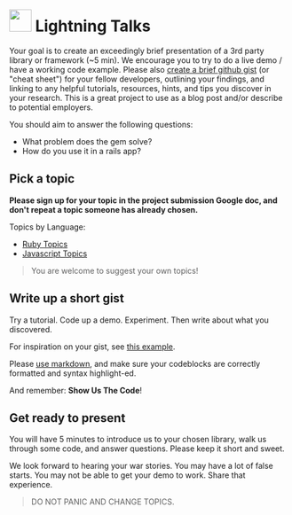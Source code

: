 # <img src="https://media3.giphy.com/media/l3vRlInF7QViJNOow/giphy.gif" width=40> Lightning Talks

Your goal is to create an exceedingly brief presentation of a 3rd party library or framework (~5 min). We encourage you to try to do a live demo / have a working code example. Please also [create a brief github gist](https://help.github.com/articles/creating-gists/) (or "cheat sheet") for your fellow developers, outlining your findings, and linking to any helpful tutorials, resources, hints, and tips you discover in your research. This is a great project to use as a blog post and/or describe to potential employers.

You should aim to answer the following questions:

- What problem does the gem solve?
- How do you use it in a rails app?


## Pick a topic
**Please sign up for your topic in the project submission Google doc, and don't repeat a topic someone has already chosen.**

Topics by Language:

* [Ruby Topics](ruby.md)
* [Javascript Topics](javascript.md)

> You are welcome to suggest your own topics!


## Write up a short gist

Try a tutorial. Code up a demo. Experiment. Then write about what you discovered.

For inspiration on your gist, see [this example](gist.md).

Please [use markdown](https://guides.github.com/features/mastering-markdown/), and make sure your codeblocks are correctly formatted and syntax highlight-ed.

And remember: **Show Us The Code**!

## Get ready to present

You will have 5 minutes to introduce us to your chosen library, walk us through some code, and answer questions. Please keep it short and sweet.

We look forward to hearing your war stories. You may have a lot of false starts. You may not be able to get your demo to work. Share that experience.

> DO NOT PANIC AND CHANGE TOPICS.

